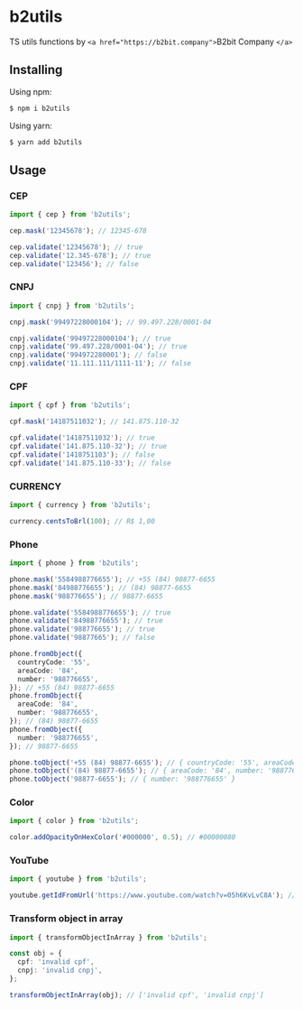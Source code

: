 # b2utils

TS utils functions by `<a href="https://b2bit.company">`B2bit Company `</a>`

## Installing

Using npm:

```bash
$ npm i b2utils
```

Using yarn:

```bash
$ yarn add b2utils
```

## Usage

### CEP

```ts
import { cep } from 'b2utils';

cep.mask('12345678'); // 12345-678

cep.validate('12345678'); // true
cep.validate('12.345-678'); // true
cep.validate('123456'); // false
```

### CNPJ

```ts
import { cnpj } from 'b2utils';

cnpj.mask('99497228000104'); // 99.497.228/0001-04

cnpj.validate('99497228000104'); // true
cnpj.validate('99.497.228/0001-04'); // true
cnpj.validate('994972280001'); // false
cnpj.validate('11.111.111/1111-11'); // false
```

### CPF

```ts
import { cpf } from 'b2utils';

cpf.mask('14187511032'); // 141.875.110-32

cpf.validate('14187511032'); // true
cpf.validate('141.875.110-32'); // true
cpf.validate('1418751103'); // false
cpf.validate('141.875.110-33'); // false
```

### CURRENCY

```ts
import { currency } from 'b2utils';

currency.centsToBrl(100); // R$ 1,00
```

### Phone

```ts
import { phone } from 'b2utils';

phone.mask('5584988776655'); // +55 (84) 98877-6655
phone.mask('84988776655'); // (84) 98877-6655
phone.mask('988776655'); // 98877-6655

phone.validate('5584988776655'); // true
phone.validate('84988776655'); // true
phone.validate('988776655'); // true
phone.validate('98877665'); // false

phone.fromObject({
  countryCode: '55',
  areaCode: '84',
  number: '988776655',
}); // +55 (84) 98877-6655
phone.fromObject({
  areaCode: '84',
  number: '988776655',
}); // (84) 98877-6655
phone.fromObject({
  number: '988776655',
}); // 98877-6655

phone.toObject('+55 (84) 98877-6655'); // { countryCode: '55', areaCode: '84', number: '988776655' }
phone.toObject('(84) 98877-6655'); // { areaCode: '84', number: '988776655' }
phone.toObject('98877-6655'); // { number: '988776655' }
```

### Color

```ts
import { color } from 'b2utils';

color.addOpacityOnHexColor('#000000', 0.5); // #00000080
```

### YouTube

```ts
import { youtube } from 'b2utils';

youtube.getIdFromUrl('https://www.youtube.com/watch?v=05h6KvLvC8A'); // 105h6KvLvC8A
```

### Transform object in array

```ts
import { transformObjectInArray } from 'b2utils';

const obj = {
  cpf: 'invalid cpf',
  cnpj: 'invalid cnpj',
};

transformObjectInArray(obj); // ['invalid cpf', 'invalid cnpj']
```
